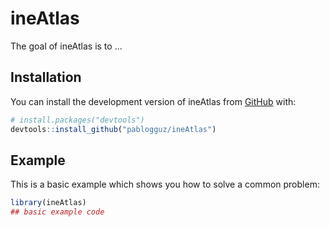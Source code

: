 
# ineAtlas

<!-- badges: start -->
<!-- badges: end -->

The goal of ineAtlas is to ...

## Installation

You can install the development version of ineAtlas from [GitHub](https://github.com/) with:

``` r
# install.packages("devtools")
devtools::install_github("pablogguz/ineAtlas")
```

## Example

This is a basic example which shows you how to solve a common problem:

``` r
library(ineAtlas)
## basic example code
```

